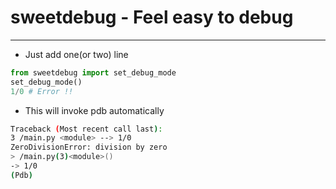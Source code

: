 # sweetdebug - Feel easy to debug
---
- Just add one(or two) line
```python
from sweetdebug import set_debug_mode
set_debug_mode()
1/0 # Error !!
```

- This will invoke pdb automatically

```bash
Traceback (Most recent call last):
3 /main.py <module> --> 1/0
ZeroDivisionError: division by zero
> /main.py(3)<module>()
-> 1/0
(Pdb) 
```
